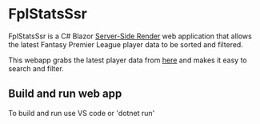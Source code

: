 # FplStatsSsr

FplStatsSsr is a C# Blazor [Server-Side Render](https://blazor-university.com/overview/blazor-hosting-models/) web application that allows the latest Fantasy Premier League player data to be sorted and filtered.

This webapp grabs the latest player data from [here]("https://fantasy.premierleague.com/api/bootstrap-static/")
and makes it easy to search and filter.

## Build and run web app

To build and run use VS code or 'dotnet run'
